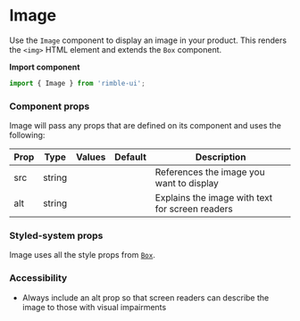 # Image

Use the `Image` component to display an image in your product. This renders the `<img>` HTML element and extends the `Box` component.

**Import component**

```jsx
import { Image } from 'rimble-ui';
```

<!-- STORY -->

### Component props

Image will pass any props that are defined on its component and uses the following:

| Prop | Type   | Values | Default | Description                                     |
| ---- | ------ | ------ | ------- | ----------------------------------------------- |
| src  | string |        |         | References the image you want to display        |
| alt  | string |        |         | Explains the image with text for screen readers |

### Styled-system props

Image uses all the style props from [`Box`](https://consensys.github.io/rimble-ui/?path=/story/layout--box).

### Accessibility

- Always include an alt prop so that screen readers can describe the image to those with visual impairments
